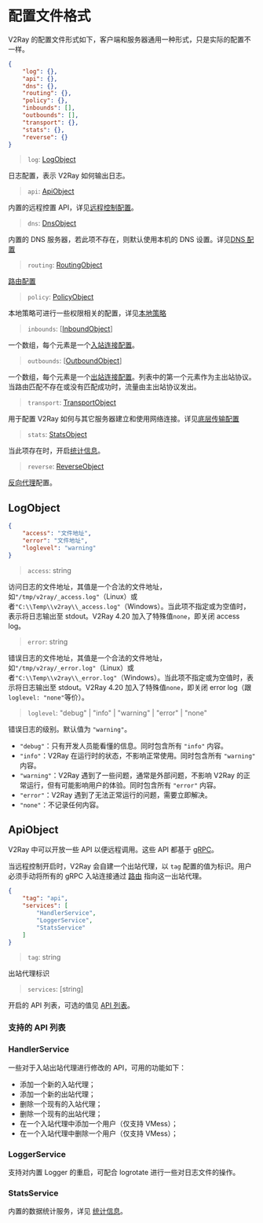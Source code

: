 # 配置文件格式

V2Ray 的配置文件形式如下，客户端和服务器通用一种形式，只是实际的配置不一样。

```json
{
    "log": {},
    "api": {},
    "dns": {},
    "routing": {},
    "policy": {},
    "inbounds": [],
    "outbounds": [],
    "transport": {},
    "stats": {},
    "reverse": {}
}
```

> `log`: [LogObject](#logobject)

日志配置，表示 V2Ray 如何输出日志。

> `api`: [ApiObject](#apiobject)

内置的远程控置 API，详见[远程控制配置](#apiobject)。

> `dns`: [DnsObject](04_dns.md)

内置的 DNS 服务器，若此项不存在，则默认使用本机的 DNS 设置。详见[DNS 配置](04_dns.md)

> `routing`: [RoutingObject](03_routing.md)

[路由配置](03_routing.md)

> `policy`: [PolicyObject](policy.md)

本地策略可进行一些权限相关的配置，详见[本地策略](policy.md)

> `inbounds`: \[[InboundObject](inbounds.md#inboundobject)\]

一个数组，每个元素是一个[入站连接配置](inbounds.md#inboundobject)。

> `outbounds`: \[[OutboundObject](outbounds.md#outboundobject)\]

一个数组，每个元素是一个[出站连接配置](outbounds.md#outboundobject)。列表中的第一个元素作为主出站协议。当路由匹配不存在或没有匹配成功时，流量由主出站协议发出。

> `transport`: [TransportObject](05_transport.md)

用于配置 V2Ray 如何与其它服务器建立和使用网络连接。详见[底层传输配置](05_transport.md)

> `stats`: [StatsObject](stats.md)

当此项存在时，开启[统计信息](stats.md)。

> `reverse`: [ReverseObject](reverse.md)

[反向代理](reverse.md)配置。

## LogObject

```json
{
    "access": "文件地址",
    "error": "文件地址",
    "loglevel": "warning"
}
```

> `access`: string

访问日志的文件地址，其值是一个合法的文件地址，如`"/tmp/v2ray/_access.log"`（Linux）或者`"C:\\Temp\\v2ray\\_access.log"`（Windows）。当此项不指定或为空值时，表示将日志输出至 stdout。V2Ray 4.20 加入了特殊值`none`，即关闭 access log。

> `error`: string

错误日志的文件地址，其值是一个合法的文件地址，如`"/tmp/v2ray/_error.log"`（Linux）或者`"C:\\Temp\\v2ray\\_error.log"`（Windows）。当此项不指定或为空值时，表示将日志输出至 stdout。V2Ray 4.20 加入了特殊值`none`，即关闭 error log（跟`loglevel: "none"`等价）。

> `loglevel`: "debug" | "info" | "warning" | "error" | "none"

错误日志的级别。默认值为 `"warning"`。

* `"debug"`：只有开发人员能看懂的信息。同时包含所有 `"info"` 内容。
* `"info"`：V2Ray 在运行时的状态，不影响正常使用。同时包含所有 `"warning"` 内容。
* `"warning"`：V2Ray 遇到了一些问题，通常是外部问题，不影响 V2Ray 的正常运行，但有可能影响用户的体验。同时包含所有 `"error"` 内容。
* `"error"`：V2Ray 遇到了无法正常运行的问题，需要立即解决。
* `"none"`：不记录任何内容。

## ApiObject

V2Ray 中可以开放一些 API 以便远程调用。这些 API 都基于 [gRPC](https://grpc.io/)。

当远程控制开启时，V2Ray 会自建一个出站代理，以 `tag` 配置的值为标识。用户必须手动将所有的 gRPC 入站连接通过 [路由](03_routing.md) 指向这一出站代理。

```json
{
    "tag": "api",
    "services": [
        "HandlerService",
        "LoggerService",
        "StatsService"
    ]
}
```

> `tag`: string

出站代理标识

> `services`: \[string\]

开启的 API 列表，可选的值见 [API 列表](#支持的-api-列表)。

### 支持的 API 列表

### HandlerService

一些对于入站出站代理进行修改的 API，可用的功能如下：

* 添加一个新的入站代理；
* 添加一个新的出站代理；
* 删除一个现有的入站代理；
* 删除一个现有的出站代理；
* 在一个入站代理中添加一个用户（仅支持 VMess）；
* 在一个入站代理中删除一个用户（仅支持 VMess）；

### LoggerService

支持对内置 Logger 的重启，可配合 logrotate 进行一些对日志文件的操作。

### StatsService

内置的数据统计服务，详见 [统计信息](stats.md)。
